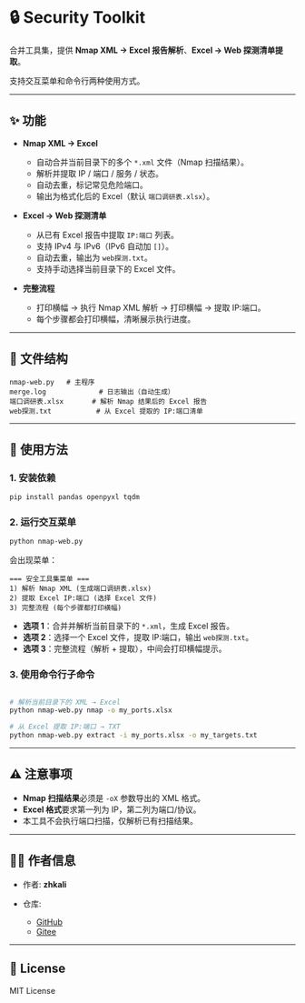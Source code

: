# 🔒 Security Toolkit

合并工具集，提供 **Nmap XML → Excel 报告解析**、**Excel → Web 探测清单提取**。

支持交互菜单和命令行两种使用方式。

---

## ✨ 功能

* **Nmap XML → Excel**

  * 自动合并当前目录下的多个 `*.xml` 文件（Nmap 扫描结果）。
  * 解析并提取 IP / 端口 / 服务 / 状态。
  * 自动去重，标记常见危险端口。
  * 输出为格式化后的 Excel（默认 `端口调研表.xlsx`）。

* **Excel → Web 探测清单**

  * 从已有 Excel 报告中提取 `IP:端口` 列表。
  * 支持 IPv4 与 IPv6（IPv6 自动加 `[]`）。
  * 自动去重，输出为 `web探测.txt`。
  * 支持手动选择当前目录下的 Excel 文件。

* **完整流程**

  * 打印横幅 → 执行 Nmap XML 解析 → 打印横幅 → 提取 IP:端口。
  * 每个步骤都会打印横幅，清晰展示执行进度。

---

## 📂 文件结构

```
nmap-web.py   # 主程序
merge.log             # 日志输出（自动生成）
端口调研表.xlsx       # 解析 Nmap 结果后的 Excel 报告
web探测.txt           # 从 Excel 提取的 IP:端口清单
```

---

## 🚀 使用方法

### 1. 安装依赖

```bash
pip install pandas openpyxl tqdm
```

### 2. 运行交互菜单

```bash
python nmap-web.py
```

会出现菜单：

```
=== 安全工具集菜单 ===
1) 解析 Nmap XML (生成端口调研表.xlsx)
2) 提取 Excel IP:端口 (选择 Excel 文件)
3) 完整流程 (每个步骤都打印横幅)
```

* **选项 1**：合并并解析当前目录下的 `*.xml`，生成 Excel 报告。
* **选项 2**：选择一个 Excel 文件，提取 IP:端口，输出 `web探测.txt`。
* **选项 3**：完整流程（解析 + 提取），中间会打印横幅提示。

### 3. 使用命令行子命令

```bash

# 解析当前目录下的 XML → Excel
python nmap-web.py nmap -o my_ports.xlsx

# 从 Excel 提取 IP:端口 → TXT
python nmap-web.py extract -i my_ports.xlsx -o my_targets.txt
```

---

## ⚠️ 注意事项

* **Nmap 扫描结果**必须是 `-oX` 参数导出的 XML 格式。
* **Excel 格式**要求第一列为 IP，第二列为端口/协议。
* 本工具不会执行端口扫描，仅解析已有扫描结果。

---

## 🧑‍💻 作者信息

* 作者: **zhkali**
* 仓库:

  * [GitHub](https://github.com/ouwenjin/nmap-web)
  * [Gitee](https://gitee.com/zhkali/nmap-web)

---

## 📜 License

MIT License
